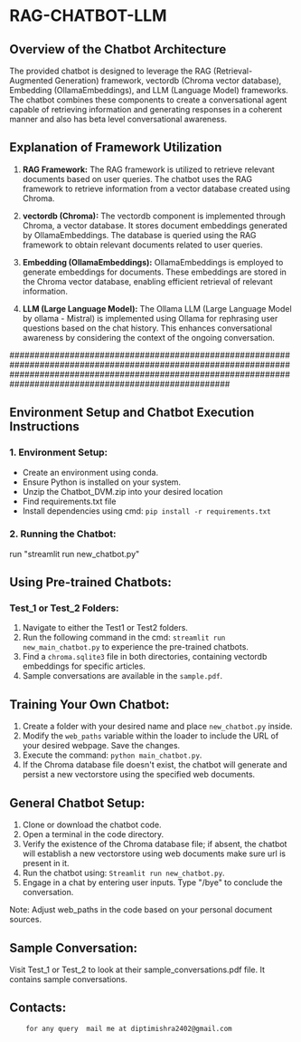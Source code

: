 # RAG-CHATBOT-LLM


## Overview of the Chatbot Architecture

The provided chatbot is designed to leverage the RAG (Retrieval-Augmented Generation) framework, vectordb (Chroma vector database), Embedding (OllamaEmbeddings), and LLM (Language Model) frameworks. The chatbot combines these components to create a conversational agent capable of retrieving information and generating responses in a coherent manner and also has beta level conversational awareness.


## Explanation of Framework Utilization

1. **RAG Framework:**
   The RAG framework is utilized to retrieve relevant documents based on user queries. The chatbot uses the RAG framework to retrieve information from a vector database created using Chroma.

2. **vectordb (Chroma):**
   The vectordb component is implemented through Chroma, a vector database. It stores document embeddings generated by OllamaEmbeddings. The database is queried using the RAG framework to obtain relevant documents related to user queries.

3. **Embedding (OllamaEmbeddings):**
   OllamaEmbeddings is employed to generate embeddings for documents. These embeddings are stored in the Chroma vector database, enabling efficient retrieval of relevant information.

4. **LLM (Large Language Model):**
   The Ollama LLM (Large Language Model by ollama - Mistral) is implemented using Ollama for rephrasing user questions based on the chat history. This enhances conversational awareness by considering the context of the ongoing conversation.




####################################################################################################################################################################################################################




## Environment Setup and Chatbot Execution Instructions

### 1. Environment Setup:
   - Create an environment using conda.
   - Ensure Python is installed on your system.
   - Unzip the Chatbot_DVM.zip into your desired location
   - Find requirements.txt file
   - Install dependencies using cmd: `pip install -r requirements.txt`


### 2. Running the Chatbot:

 run  "streamlit run new_chatbot.py"

## Using Pre-trained Chatbots:

### Test_1 or Test_2 Folders:
1. Navigate to either the Test1 or Test2 folders.
2. Run the following command in the cmd: `streamlit run new_main_chatbot.py` to experience the pre-trained chatbots.
3. Find a `chroma.sqlite3` file in both directories, containing vectordb embeddings for specific articles.
4. Sample conversations are available in the `sample.pdf`.

## Training Your Own Chatbot:

1. Create a folder with your desired name and place `new_chatbot.py` inside.
2. Modify the `web_paths` variable within the loader to include the URL of your desired webpage. Save the changes.
3. Execute the command: `python main_chatbot.py`.
4. If the Chroma database file doesn't exist, the chatbot will generate and persist a new vectorstore using the specified web documents.

## General Chatbot Setup:

1. Clone or download the chatbot code.
2. Open a terminal in the code directory.
3. Verify the existence of the Chroma database file; if absent, the chatbot will establish a new vectorstore using web documents make sure url is present in it.
4. Run the chatbot using: `Streamlit run new_chatbot.py`.
5. Engage in a chat by entering user inputs. Type "/bye" to conclude the conversation.


Note: Adjust web_paths in the code based on your personal document sources.

## Sample Conversation:

Visit Test_1 or Test_2 to look at their sample_conversations.pdf file. It contains sample conversations.



## Contacts:
	    for any query  mail me at diptimishra2402@gmail.com
            

